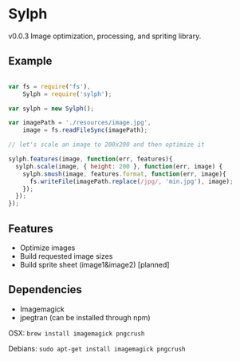 Sylph
=====

v0.0.3
Image optimization, processing, and spriting library.

Example
-------

```javascript

var fs = require('fs'),
    Sylph = require('sylph');

var sylph = new Sylph();

var imagePath = './resources/image.jpg',
    image = fs.readFileSync(imagePath);

// let's scale an image to 200x200 and then optimize it

sylph.features(image, function(err, features){
  sylph.scale(image, { height: 200 }, function(err, image) {
    sylph.smush(image, features.format, function(err, image){
      fs.writeFile(imagePath.replace(/jpg/, 'min.jpg'), image);
    });
  });
});

```

Features
--------

* Optimize images
* Build requested image sizes
* Build sprite sheet (image1&image2) [planned]

Dependencies
------------

* Imagemagick
* jpegtran (can be installed through npm)

OSX: `brew install imagemagick pngcrush`

Debians: `sudo apt-get install imagemagick pngcrush`

